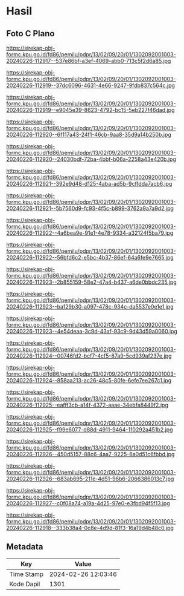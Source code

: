 # Hasil

## Foto C Plano

https://sirekap-obj-formc.kpu.go.id/fd86/pemilu/pdpr/13/02/09/20/01/1302092001003-20240226-112917--537e86bf-a3ef-4069-abb0-713c5f2d6a85.jpg

https://sirekap-obj-formc.kpu.go.id/fd86/pemilu/pdpr/13/02/09/20/01/1302092001003-20240226-112919--37dc6096-4631-4e66-9247-9fdb837c564c.jpg

https://sirekap-obj-formc.kpu.go.id/fd86/pemilu/pdpr/13/02/09/20/01/1302092001003-20240226-112919--e9045e39-8623-4792-bc15-5eb227f46dad.jpg

https://sirekap-obj-formc.kpu.go.id/fd86/pemilu/pdpr/13/02/09/20/01/1302092001003-20240226-112920--6f117a43-24f1-46cb-9aa8-35d9a14b250b.jpg

https://sirekap-obj-formc.kpu.go.id/fd86/pemilu/pdpr/13/02/09/20/01/1302092001003-20240226-112920--24030bdf-72ba-4bbf-b06a-2258a43e420b.jpg

https://sirekap-obj-formc.kpu.go.id/fd86/pemilu/pdpr/13/02/09/20/01/1302092001003-20240226-112921--392e9d48-d125-4aba-ad5b-9cffdda7acb6.jpg

https://sirekap-obj-formc.kpu.go.id/fd86/pemilu/pdpr/13/02/09/20/01/1302092001003-20240226-112921--5b7560d9-fc93-4f5c-b899-3762a9a7a9d2.jpg

https://sirekap-obj-formc.kpu.go.id/fd86/pemilu/pdpr/13/02/09/20/01/1302092001003-20240226-112922--4a6bea9e-91e1-4e78-9334-a32124f5ba79.jpg

https://sirekap-obj-formc.kpu.go.id/fd86/pemilu/pdpr/13/02/09/20/01/1302092001003-20240226-112922--56bfd6c2-e5bc-4b37-86ef-64a6fe9e7665.jpg

https://sirekap-obj-formc.kpu.go.id/fd86/pemilu/pdpr/13/02/09/20/01/1302092001003-20240226-112923--2b855159-58e2-47a4-b437-a6de0bbdc235.jpg

https://sirekap-obj-formc.kpu.go.id/fd86/pemilu/pdpr/13/02/09/20/01/1302092001003-20240226-112923--ba129b30-a097-478c-934c-da5537e0e1e1.jpg

https://sirekap-obj-formc.kpu.go.id/fd86/pemilu/pdpr/13/02/09/20/01/1302092001003-20240226-112923--4e54deaa-3c9d-43af-93c9-9d43d59a0060.jpg

https://sirekap-obj-formc.kpu.go.id/fd86/pemilu/pdpr/13/02/09/20/01/1302092001003-20240226-112924--00746fd2-bcf7-4cf5-87a9-5cd939af237e.jpg

https://sirekap-obj-formc.kpu.go.id/fd86/pemilu/pdpr/13/02/09/20/01/1302092001003-20240226-112924--858aa213-ac26-48c5-80fe-6efe7ee267c1.jpg

https://sirekap-obj-formc.kpu.go.id/fd86/pemilu/pdpr/13/02/09/20/01/1302092001003-20240226-112925--eafff3cb-a14f-4372-aaae-34ebfa8449f2.jpg

https://sirekap-obj-formc.kpu.go.id/fd86/pemilu/pdpr/13/02/09/20/01/1302092001003-20240226-112925--f99e6077-d88d-4911-9464-110292a451b2.jpg

https://sirekap-obj-formc.kpu.go.id/fd86/pemilu/pdpr/13/02/09/20/01/1302092001003-20240226-112926--450d5157-88c6-4aa7-9225-6a0d51c6fbbd.jpg

https://sirekap-obj-formc.kpu.go.id/fd86/pemilu/pdpr/13/02/09/20/01/1302092001003-20240226-112926--683ab695-211e-4d51-96b6-2066386013c7.jpg

https://sirekap-obj-formc.kpu.go.id/fd86/pemilu/pdpr/13/02/09/20/01/1302092001003-20240226-112927--c0f08a74-a19a-4d25-97e0-e3fbd94f5f13.jpg

https://sirekap-obj-formc.kpu.go.id/fd86/pemilu/pdpr/13/02/09/20/01/1302092001003-20240226-112918--333b38a4-0c8e-4d9d-81f3-16a19d4b48c0.jpg


## Metadata

| Key        | Value               |
| ---------- | ------------------- |
| Time Stamp | 2024-02-26 12:03:46 |
| Kode Dapil | 1301                |



